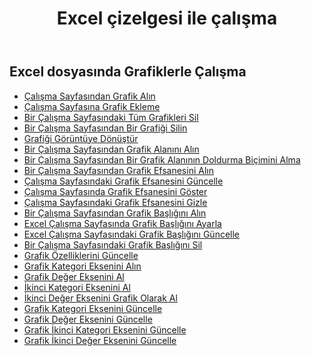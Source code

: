 ﻿---
title: Excel çizelgesi ile çalışma
second_title: Aspose.Cells Cloud Documen
linktitle: Çizelge
type: docs
url: /tr/charts/
aliases: [/working-with-charts/]
keywords: REST API, spreadsheets, excel, chart
description: "Cells.Cloud API Excel için çalışır: grafikler çalışır"
weight: 100
kwords: Excel, Office Bulut, REST API, Elektronik Tablo, PDF, CSV, Json, Markdown, Grafikler
---
## Excel dosyasında Grafiklerle Çalışma

- [Çalışma Sayfasından Grafik Alın](/cells/tr/get-chart-from-a-worksheet/)
- [Çalışma Sayfasına Grafik Ekleme](/cells/tr/add-a-chart-in-a-worksheet/)
- [Bir Çalışma Sayfasındaki Tüm Grafikleri Sil](/cells/tr/delete-all-charts-from-a-worksheet/)
- [Bir Çalışma Sayfasından Bir Grafiği Silin](/cells/tr/delete-a-chart-from-a-worksheet/)
- [Grafiği Görüntüye Dönüştür](/cells/tr/convert-chart-to-image/)
- [Bir Çalışma Sayfasından Grafik Alanını Alın](/cells/tr/get-chart-area-from-a-worksheet/)
- [Bir Çalışma Sayfasından Bir Grafik Alanının Doldurma Biçimini Alma](/cells/tr/get-fill-format-of-a-chart-area-from-a-worksheet/)
- [Bir Çalışma Sayfasından Grafik Efsanesini Alın](/cells/tr/get-chart-legend-from-a-worksheet/)
- [Çalışma Sayfasındaki Grafik Efsanesini Güncelle](/cells/tr/update-chart-legend-in-a-worksheet/)
- [Çalışma Sayfasında Grafik Efsanesini Göster](/cells/tr/show-chart-legend-in-a-worksheet/)
- [Çalışma Sayfasındaki Grafik Efsanesini Gizle](/cells/tr/hide-chart-legend-in-a-worksheet/)
- [Bir Çalışma Sayfasından Grafik Başlığını Alın](/cells/tr/get-chart-title-from-a-worksheet/)
- [Excel Çalışma Sayfasında Grafik Başlığını Ayarla](/cells/tr/set-chart-title-in-excel-worksheet/)
- [Excel Çalışma Sayfasındaki Grafik Başlığını Güncelle](/cells/tr/update-chart-title-in-excel-worksheet/)
- [Bir Çalışma Sayfasındaki Grafik Başlığını Sil](/cells/tr/delete-chart-title-in-a-worksheet/)
- [Grafik Özelliklerini Güncelle](/cells/tr/charts/propreties/update/)
- [Grafik Kategori Eksenini Alın](/cells/tr/charts/category-axis/get/)
- [Grafik Değer Eksenini Al](/cells/tr/charts/value-axis/get/)
- [İkinci Kategori Eksenini Al](/cells/tr/charts/second-category-axis/get/)
- [İkinci Değer Eksenini Grafik Olarak Al](/cells/tr/charts/second-value-axis/get/)
- [Grafik Kategori Eksenini Güncelle](/cells/tr/charts/category-axis/update/)
- [Grafik Değer Eksenini Güncelle](/cells/tr/charts/value-axis/update/)
- [Grafik İkinci Kategori Eksenini Güncelle](/cells/tr/charts/second-category-axis/update/)
- [Grafik İkinci Değer Eksenini Güncelle](/cells/tr/charts/second-value-axis/update/)
